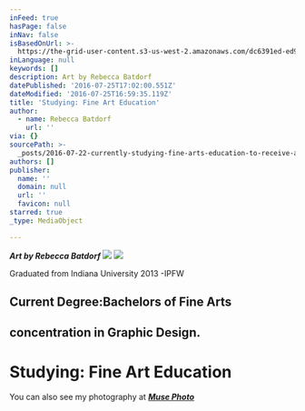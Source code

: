 ```yaml
---
inFeed: true
hasPage: false
inNav: false
isBasedOnUrl: >-
  https://the-grid-user-content.s3-us-west-2.amazonaws.com/dc6391ed-ed92-441b-817a-b66abfa5ceb7.jpg
inLanguage: null
keywords: []
description: Art by Rebecca Batdorf
datePublished: '2016-07-25T17:02:00.551Z'
dateModified: '2016-07-25T16:59:35.119Z'
title: 'Studying: Fine Art Education'
author:
  - name: Rebecca Batdorf
    url: ''
via: {}
sourcePath: >-
  _posts/2016-07-22-currently-studying-fine-arts-education-to-receive-a-certifi.md
authors: []
publisher:
  name: ''
  domain: null
  url: ''
  favicon: null
starred: true
_type: MediaObject

---
```

_**Art by Rebecca Batdorf**_
![](https://s3-us-west-2.amazonaws.com/the-grid-img/p/ccb1070b98b1a2a78e38cba8da8d08f42f70f80d.jpg)
![](https://imgflo.herokuapp.com/graph/vahj1ThiexotieMo/01bc5580d0780f36ad7a388cdb0d46fc/croprotate.jpg?cropheight=2414&cropwidth=3000&degrees=0&input=https%3A%2F%2Fthe-grid-user-content.s3-us-west-2.amazonaws.com%2Fa713d34a-04c6-482b-90b4-4eaee7aa7600.jpg&x=0&y=0)

Graduated from Indiana University 2013 -IPFW

## Current Degree:Bachelors of Fine Arts

## concentration in Graphic Design.

# Studying: Fine Art Education

You can also see my photography at [**_Muse Photo_**][0]

[0]: https://thegrid.ai/muse-photo/
